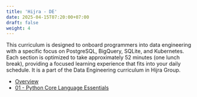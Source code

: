 ```yaml
---
title: 'Hijra - DE'
date: 2025-04-15T07:20:00+07:00
draft: false
weight: 4
---
```


This curriculum is designed to onboard programmers into data engineering with a specific focus on PostgreSQL, BigQuery, SQLite, and Kubernetes. Each section is optimized to take approximately 52 minutes (one lunch break), providing a focused learning experience that fits into your daily schedule. It is a part of the Data Engineering curriculum in Hijra Group.

- [Overview](./overview/)
- [01 - Python Core Language Essentials](./ch01-python-core-language-essentials/)
